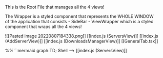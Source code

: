 This is the Root File that manages all the 4 views! 

The Wrapper is a styled component that represents the WHOLE WINDOW of the application that consists
	- SideBar
	- ViewWrapper which is a styled component that wraps all the 4 views!

![[Pasted image 20220807184338.png]]
[[index.js (ServersView)]]
[[index.js (AddServerView)]]
[[index.js (DownloadsManagerView)]]
[[GeneralTab.tsx]]

%%```mermaid
graph TD;
Shell --> [[index.js (ServersView)]]
```%%